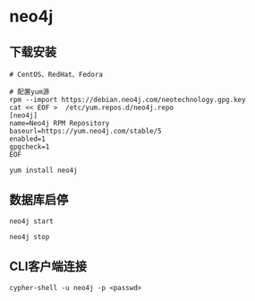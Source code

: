 # neo4j

## 下载安装
``` shell
# CentOS、RedHat、Fedora

# 配置yum源
rpm --import https://debian.neo4j.com/neotechnology.gpg.key
cat << EOF >  /etc/yum.repos.d/neo4j.repo
[neo4j]
name=Neo4j RPM Repository
baseurl=https://yum.neo4j.com/stable/5
enabled=1
gpgcheck=1
EOF

yum install neo4j
```

## 数据库启停
``` shell
neo4j start

neo4j stop
```

## CLI客户端连接
``` shell
cypher-shell -u neo4j -p <passwd>
```